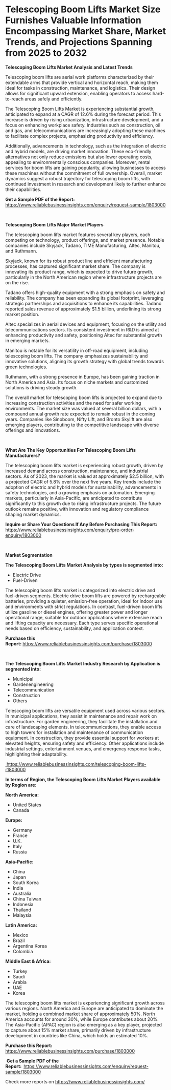 <p><h1>Telescoping Boom Lifts Market Size Furnishes Valuable Information Encompassing Market Share, Market Trends, and Projections Spanning from 2025 to 2032</h1></p><p><strong>Telescoping Boom Lifts Market Analysis and Latest Trends</strong></p>
<p><p>Telescoping boom lifts are aerial work platforms characterized by their extendable arms that provide vertical and horizontal reach, making them ideal for tasks in construction, maintenance, and logistics. Their design allows for significant upward extension, enabling operators to access hard-to-reach areas safely and efficiently. </p><p>The Telescoping Boom Lifts Market is experiencing substantial growth, anticipated to expand at a CAGR of 12.6% during the forecast period. This increase is driven by rising urbanization, infrastructure development, and a focus on enhancing workplace safety. Industries such as construction, oil and gas, and telecommunications are increasingly adopting these machines to facilitate complex projects, emphasizing productivity and efficiency.</p><p>Additionally, advancements in technology, such as the integration of electric and hybrid models, are driving market innovation. These eco-friendly alternatives not only reduce emissions but also lower operating costs, appealing to environmentally conscious companies. Moreover, rental services for boom lifts are gaining popularity, allowing businesses to access these machines without the commitment of full ownership. Overall, market dynamics suggest a robust trajectory for telescoping boom lifts, with continued investment in research and development likely to further enhance their capabilities.</p></p>
<p><strong>Get a Sample PDF of the Report:&nbsp;</strong> <a href="https://www.reliablebusinessinsights.com/enquiry/request-sample/1803000?utm_campaign=3453&utm_medium=2&utm_source=Github&utm_content=ia&utm_term=10042025&utm_id=telescoping-boom-lifts">https://www.reliablebusinessinsights.com/enquiry/request-sample/1803000</a></p>
<p>&nbsp;</p>
<p><strong>Telescoping Boom Lifts Major Market Players</strong></p>
<p><p>The telescoping boom lifts market features several key players, each competing on technology, product offerings, and market presence. Notable companies include Skyjack, Tadano, TIME Manufacturing, Altec, Manitou, and Ruthmann.</p><p>Skyjack, known for its robust product line and efficient manufacturing processes, has captured significant market share. The company is innovating its product range, which is expected to drive future growth, particularly in the North American region where infrastructure projects are on the rise.</p><p>Tadano offers high-quality equipment with a strong emphasis on safety and reliability. The company has been expanding its global footprint, leveraging strategic partnerships and acquisitions to enhance its capabilities. Tadano reported sales revenue of approximately $1.5 billion, underlining its strong market position.</p><p>Altec specializes in aerial devices and equipment, focusing on the utility and telecommunications sectors. Its consistent investment in R&D is aimed at enhancing productivity and safety, positioning Altec for substantial growth in emerging markets.</p><p>Manitou is notable for its versatility in off-road equipment, including telescoping boom lifts. The company emphasizes sustainability and innovative solutions, aligning its growth strategy with global trends towards green technologies.</p><p>Ruthmann, with a strong presence in Europe, has been gaining traction in North America and Asia. Its focus on niche markets and customized solutions is driving steady growth.</p><p>The overall market for telescoping boom lifts is projected to expand due to increasing construction activities and the need for safer working environments. The market size was valued at several billion dollars, with a compound annual growth rate expected to remain robust in the coming years. Companies like Sinoboom, Nifty Lift, and Bronto Skylift are also emerging players, contributing to the competitive landscape with diverse offerings and innovations.</p></p>
<p>&nbsp;</p>
<p><strong>What Are The Key Opportunities For Telescoping Boom Lifts Manufacturers?</strong></p>
<p><p>The telescoping boom lifts market is experiencing robust growth, driven by increased demand across construction, maintenance, and industrial sectors. As of 2023, the market is valued at approximately $2.5 billion, with a projected CAGR of 5.8% over the next five years. Key trends include the adoption of electric and hybrid models for sustainability, advancements in safety technologies, and a growing emphasis on automation. Emerging markets, particularly in Asia-Pacific, are anticipated to contribute significantly to this growth due to rising infrastructure projects. The future outlook remains positive, with innovation and regulatory compliance shaping market dynamics.</p></p>
<p><strong>Inquire or Share Your Questions If Any Before Purchasing This Report:</strong> <a href="https://www.reliablebusinessinsights.com/enquiry/pre-order-enquiry/1803000?utm_campaign=3453&utm_medium=2&utm_source=Github&utm_content=ia&utm_term=10042025&utm_id=telescoping-boom-lifts">https://www.reliablebusinessinsights.com/enquiry/pre-order-enquiry/1803000</a></p>
<p>&nbsp;</p>
<p><strong>Market Segmentation</strong></p>
<p><strong>The Telescoping Boom Lifts Market Analysis by types is segmented into:</strong></p>
<p><ul><li>Electric Drive</li><li>Fuel-Driven</li></ul></p>
<p><p>The telescoping boom lifts market is categorized into electric drive and fuel-driven segments. Electric drive boom lifts are powered by rechargeable batteries, providing a quieter, emission-free operation, ideal for indoor use and environments with strict regulations. In contrast, fuel-driven boom lifts utilize gasoline or diesel engines, offering greater power and longer operational range, suitable for outdoor applications where extensive reach and lifting capacity are necessary. Each type serves specific operational needs based on efficiency, sustainability, and application context.</p></p>
<p><strong>Purchase this Report:&nbsp;</strong><a href="https://www.reliablebusinessinsights.com/purchase/1803000?utm_campaign=3453&utm_medium=2&utm_source=Github&utm_content=ia&utm_term=10042025&utm_id=telescoping-boom-lifts">https://www.reliablebusinessinsights.com/purchase/1803000</a></p>
<p>&nbsp;</p>
<p><strong>The Telescoping Boom Lifts Market Industry Research by Application is segmented into:</strong></p>
<p><ul><li>Municipal</li><li>Gardenengineering</li><li>Telecommunication</li><li>Construction</li><li>Others</li></ul></p>
<p><p>Telescoping boom lifts are versatile equipment used across various sectors. In municipal applications, they assist in maintenance and repair work on infrastructure. For garden engineering, they facilitate the installation and care of landscaping elements. In telecommunications, they enable access to high towers for installation and maintenance of communication equipment. In construction, they provide essential support for workers at elevated heights, ensuring safety and efficiency. Other applications include industrial settings, entertainment venues, and emergency response tasks, highlighting their adaptability.</p></p>
<p><a href="https://www.reliablebusinessinsights.com/telescoping-boom-lifts-r1803000?utm_campaign=3453&utm_medium=2&utm_source=Github&utm_content=ia&utm_term=10042025&utm_id=telescoping-boom-lifts">&nbsp;https://www.reliablebusinessinsights.com/telescoping-boom-lifts-r1803000</a></p>
<p><strong>In terms of Region, the Telescoping Boom Lifts Market Players available by Region are:</strong></p>
<p>
    <p> <strong> North America: </strong>
        <ul>
            <li>United States</li>
            <li>Canada</li>
        </ul>
        </p> 
    <p> <strong> Europe: </strong>
        <ul>
            <li>Germany</li>
            <li>France</li>
            <li>U.K.</li>
            <li>Italy</li>
            <li>Russia</li>
        </ul>
        </p> 
    <p> <strong> Asia-Pacific: </strong>
        <ul>
            <li>China</li>
            <li>Japan</li>
            <li>South Korea</li>
            <li>India</li>
            <li>Australia</li>
            <li>China Taiwan</li>
            <li>Indonesia</li>
            <li>Thailand</li>
            <li>Malaysia</li>
        </ul>
        </p> 
    <p> <strong> Latin America: </strong>
        <ul>
            <li>Mexico</li>
            <li>Brazil</li>
            <li>Argentina Korea</li>
            <li>Colombia</li>
        </ul>
        </p> 
    <p> <strong> Middle East & Africa: </strong>
        <ul>
            <li>Turkey</li>
            <li>Saudi</li>
            <li>Arabia</li>
            <li>UAE</li>
            <li>Korea</li>
        </ul>
    </p>
    </p>
<p><p>The telescoping boom lifts market is experiencing significant growth across various regions. North America and Europe are anticipated to dominate the market, holding a combined market share of approximately 50%. North America accounts for around 30%, while Europe contributes about 20%. The Asia-Pacific (APAC) region is also emerging as a key player, projected to capture about 15% market share, primarily driven by infrastructure development in countries like China, which holds an estimated 10%.</p></p>
<p><strong>Purchase this Report: </strong><a href="https://www.reliablebusinessinsights.com/purchase/1803000?utm_campaign=3453&utm_medium=2&utm_source=Github&utm_content=ia&utm_term=10042025&utm_id=telescoping-boom-lifts">https://www.reliablebusinessinsights.com/purchase/1803000</a></p>
<p>&nbsp;<strong>Get a Sample PDF of the Report:&nbsp;&nbsp;</strong><a href="https://www.reliablebusinessinsights.com/enquiry/request-sample/1803000?utm_campaign=3453&utm_medium=2&utm_source=Github&utm_content=ia&utm_term=10042025&utm_id=telescoping-boom-lifts">https://www.reliablebusinessinsights.com/enquiry/request-sample/1803000</a></p>
<p><strong></strong></p>
<p>Check more reports on <a href="https://www.reliablebusinessinsights.com/?utm_campaign=3453&utm_medium=2&utm_source=Github&utm_content=ia&utm_term=10042025&utm_id=telescoping-boom-lifts">https://www.reliablebusinessinsights.com/</a></p>